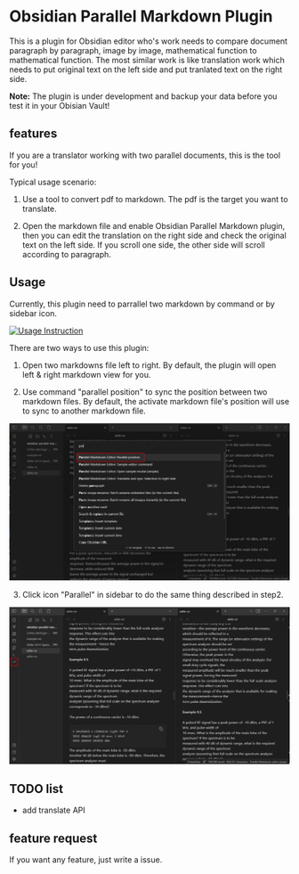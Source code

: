 # Obsidian Parallel Markdown Plugin

This is a plugin for Obsidian editor who's work needs to compare document paragraph by paragraph, image by image, mathematical function to mathematical function. The most similar work is like translation work which needs to put original text on the left side and put tranlated text on the right side.

**Note:** The plugin is under development and backup your data before you test it in your Obisian Vault!

## features

If you are a translator working with two parallel documents, this is the tool for you!

Typical usage scenario:

1. Use a tool to convert pdf to markdown. The pdf is the target you want to translate.

2. Open the markdown file and enable Obsidian Parallel Markdown plugin, then you can edit the translation on the right side and check the original text on the left side. If you scroll one side, the other side will scroll according to paragraph.

## Usage

Currently, this plugin need to parrallel two markdown by command or by sidebar icon.

[![Usage Instruction](https://img.youtube.com/vi/odRDgjURxAI/maxresdefault.jpg)](https://youtu.be/odRDgjURxAI)

There are two ways to use this plugin:

1. Open two markdowns file left to right. By default, the plugin will open left & right markdown view for you.

2. Use command "parallel position" to sync the position between two markdown files. By default, the activate markdown file's position will use to sync to another markdown file.

![use command "parallel position"](./assets/usage-1.png)

3. Click icon "Parallel" in sidebar to do the same thing described in step2.

![use icon "Parallel"](./assets/usage-2.png)

## TODO list

- add translate API

## feature request

If you want any feature, just write a issue.